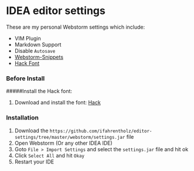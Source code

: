 # IDEA editor settings
These are my personal Webstorm settings which include:
* VIM Plugin
* Markdown Support
* Disable `Autosave`
* [Webstorm-Snippets]([https://github.com/ifahrentholz/webstorm-snippets])
* [Hack Font](https://github.com/chrissimpkins/Hack)

### Before Install
#####Install the Hack font:
1. Download and install the font: [Hack](https://github.com/ifahrentholz/editor-settings/tree/master/fonts/Hack)

### Installation
1. Download the `https://github.com/ifahrentholz/editor-settings/tree/master/webstorm/settings.jar` file
2. Open Webstorm (Or any other IDEA IDE)
3. Goto `File > Import Settings` and select the `settings.jar` file and hit ok
4. Click `Select All` and hit `Okay`
5. Restart your IDE